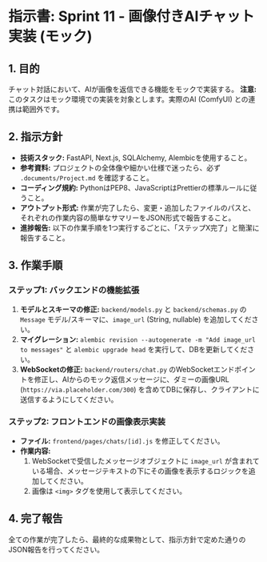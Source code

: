 # 指示書: Sprint 11 - 画像付きAIチャット実装 (モック)

## 1. 目的
チャット対話において、AIが画像を返信できる機能をモックで実装する。
**注意:** このタスクはモック環境での実装を対象とします。実際のAI (ComfyUI) との連携は範囲外です。

## 2. 指示方針
- **技術スタック:** FastAPI, Next.js, SQLAlchemy, Alembicを使用すること。
- **参考資料:** プロジェクトの全体像や細かい仕様で迷ったら、必ず `.documents/Project.md` を確認すること。
- **コーディング規約:** PythonはPEP8、JavaScriptはPrettierの標準ルールに従うこと。
- **アウトプット形式:** 作業が完了したら、変更・追加したファイルのパスと、それぞれの作業内容の簡単なサマリーをJSON形式で報告すること。
- **進捗報告:** 以下の作業手順を1つ実行するごとに、「ステップX完了」と簡潔に報告すること。

## 3. 作業手順

### ステップ1: バックエンドの機能拡張
1.  **モデルとスキーマの修正:** `backend/models.py` と `backend/schemas.py` の `Message` モデル/スキーマに、`image_url` (String, nullable) を追加してください。
2.  **マイグレーション:** `alembic revision --autogenerate -m "Add image_url to messages"` と `alembic upgrade head` を実行して、DBを更新してください。
3.  **WebSocketの修正:** `backend/routers/chat.py` のWebSocketエンドポイントを修正し、AIからのモック返信メッセージに、ダミーの画像URL (`https://via.placeholder.com/300`) を含めてDBに保存し、クライアントに送信するようにしてください。

### ステップ2: フロントエンドの画像表示実装
- **ファイル:** `frontend/pages/chats/[id].js` を修正してください。
- **作業内容:**
    1.  WebSocketで受信したメッセージオブジェクトに `image_url` が含まれている場合、メッセージテキストの下にその画像を表示するロジックを追加してください。
    2.  画像は `<img>` タグを使用して表示してください。

## 4. 完了報告
全ての作業が完了したら、最終的な成果物として、指示方針で定めた通りのJSON報告を行ってください。
